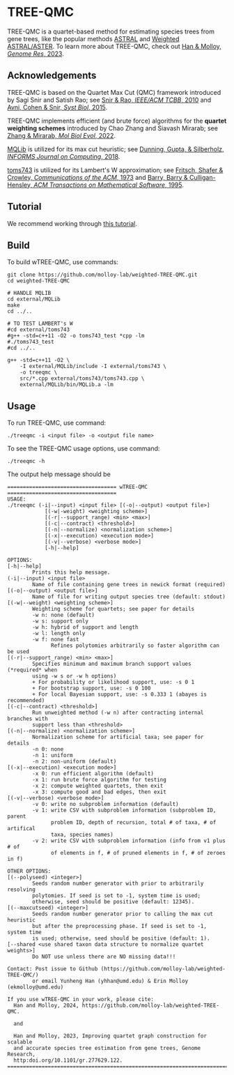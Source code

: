 TREE-QMC
========

TREE-QMC is a quartet-based method for estimating species trees from gene trees, like the popular methods [ASTRAL](https://doi.org/10.1186/s12859-018-2129-y) and [Weighted ASTRAL/ASTER](https://doi.org/10.1093/molbev/msac215). To learn more about TREE-QMC, check out [Han & Molloy, *Genome Res*, 2023](http:doi.org/10.1101/gr.277629.122).

Acknowledgements
----------------
TREE-QMC is based on the Quartet Max Cut (QMC) framework introduced by Sagi Snir and Satish Rao; see [Snir & Rao, *IEEE/ACM TCBB*, 2010](http:doi.org/10.1109/TCBB.2008.133) and [Avni, Cohen & Snir, *Syst Biol*, 2015](http:doi.org/10.1093/sysbio/syu087).

TREE-QMC implements efficient (and brute force) algorithms for the **quartet weighting schemes** introduced by Chao Zhang and Siavash Mirarab; see [Zhang & Mirarab, *Mol Biol Evol*, 2022](https://doi.org/10.1093/molbev/msac215).

[MQLib](https://github.com/MQLib/MQLib) is utilized for its max cut heuristic; see [Dunning, Gupta, & Silberholz, *INFORMS Journal on Computing*, 2018](https://doi.org/10.1287/ijoc.2017.0798).

[toms743](https://people.sc.fsu.edu/~jburkardt/cpp_src/toms743/toms743.html) is utilized for its Lambert's W approximation; see [Fritsch, Shafer & Crowley, *Communications of the ACM*, 1973](https://doi.org/10.1145/361952.361970) and [Barry, Barry & Culligan-Hensley, *ACM Transactions on Mathematical Software*, 1995](https://doi.org/10.1145/203082.203088).

Tutorial
--------
We recommend working through [this tutorial](tutorial/README.md).

Build
-----
To build wTREE-QMC, use commands:
```
git clone https://github.com/molloy-lab/weighted-TREE-QMC.git
cd weighted-TREE-QMC

# HANDLE MQLIB
cd external/MQLib
make
cd ../..

# TO TEST LAMBERT's W
#cd external/toms743
#g++ -std=c++11 -O2 -o toms743_test *cpp -lm
#./toms743_test
#cd ../..

g++ -std=c++11 -O2 \
    -I external/MQLib/include -I external/toms743 \
    -o treeqmc \
    src/*.cpp external/toms743/toms743.cpp \
    external/MQLib/bin/MQLib.a -lm 
```

Usage
-----
To run TREE-QMC, use command:
```
./treeqmc -i <input file> -o <output file name>
```

To see the TREE-QMC usage options, use command:
```
./treeqmc -h
```

The output help message should be
```
=================================== wTREE-QMC ===================================
USAGE:
./treeqmc (-i|--input) <input file> [(-o|--output) <output file>]
            [(-w|-weight) <weighting scheme>]
            [(-r|--support_range) <min> <max>]
            [(-c|--contract) <threshold>]
            [(-n|--normalize) <normalization scheme>]
            [(-x|--execution) <execution mode>]
            [(-v|--verbose) <verbose mode>]
            [-h|--help]

OPTIONS:
[-h|--help]
        Prints this help message.
(-i|--input) <input file>
        Name of file containing gene trees in newick format (required)
[(-o|--output) <output file>]
        Name of file for writing output species tree (default: stdout)
[(-w|--weight) <weighting scheme>]
        Weighting scheme for quartets; see paper for details
        -w n: none (default)
        -w s: support only
        -w h: hybrid of support and length
        -w l: length only
        -w f: none fast
              Refines polytomies arbitrarily so faster algorithm can be used
[(-r|--support_range) <min> <max>]
        Specifies minimum and maximum branch support values (*required* when
        using -w s or -w h options)
        + For probability or likelihood support, use: -s 0 1
        + For bootstrap support, use: -s 0 100
        + For local Bayesian support, use: -s 0.333 1 (abayes is recommended)
[(-c|--contract) <threshold>]
        Run unweighted method (-w n) after contracting internal branches with
        support less than <threshold>
[(-n|--normalize) <normalization scheme>]
        Normalization scheme for artificial taxa; see paper for details
        -n 0: none
        -n 1: uniform
        -n 2: non-uniform (default)
[(-x|--execution) <execution mode>]
        -x 0: run efficient algorithm (default)
        -x 1: run brute force algorithm for testing
        -x 2: compute weighted quartets, then exit
        -x 3: compute good and bad edges, then exit
[(-v|--verbose) <verbose mode>]
        -v 0: write no subproblem information (default)
        -v 1: write CSV with subproblem information (subproblem ID, parent
              problem ID, depth of recursion, total # of taxa, # of artifical
              taxa, species names)
        -v 2: write CSV with subproblem information (info from v1 plus # of
              of elements in f, # of pruned elements in f, # of zeroes in f)

OTHER OPTIONS:
[(--polyseed) <integer>]
        Seeds random number generator with prior to arbitrarily resolving
        polytomies. If seed is set to -1, system time is used;
        otherwise, seed should be positive (default: 12345).
[(--maxcutseed) <integer>]
        Seeds random number generator prior to calling the max cut heuristic
        but after the preprocessing phase. If seed is set to -1, system time
        is used; otherwise, seed should be positive (default: 1).
[--shared <use shared taxon data structure to normalize quartet weights>]
        Do NOT use unless there are NO missing data!!!

Contact: Post issue to Github (https://github.com/molloy-lab/weighted-TREE-QMC/)
        or email Yunheng Han (yhhan@umd.edu) & Erin Molloy (ekmolloy@umd.edu)

If you use wTREE-QMC in your work, please cite:
  Han and Molloy, 2024, https://github.com/molloy-lab/weighted-TREE-QMC.

  and

  Han and Molloy, 2023, Improving quartet graph construction for scalable
  and accurate species tree estimation from gene trees, Genome Research,
  http:doi.org/10.1101/gr.277629.122.
=================================================================================
```
